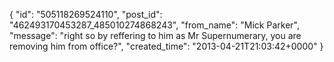  {
   "id": "505118269524110",
   "post_id": "462493170453287_485010274868243",
   "from_name": "Mick Parker",
   "message": "right so by reffering to him as Mr Supernumerary, you are removing him from office?",
   "created_time": "2013-04-21T21:03:42+0000"
 }
